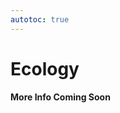 ```yaml
---
autotoc: true
---
```


<slot name="/events/gcc2024/header" />
<div class="text-center">

# Ecology

**More Info Coming Soon**
</div>
